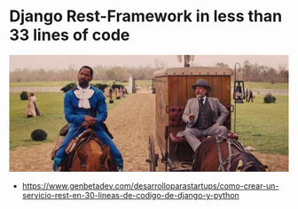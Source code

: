 # Django Rest-Framework in less than 33 lines of code

![](./uploads/django.jpg)

* https://www.genbetadev.com/desarrolloparastartups/como-crear-un-servicio-rest-en-30-lineas-de-codigo-de-django-y-python
